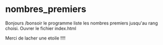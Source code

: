 # nombres_premiers
Bonjours /bonsoir
le programme liste les nombres premiers jusqu'au rang choisi.
Ouvrer le fichier index.html

Merci de lacher une etoile !!!!

